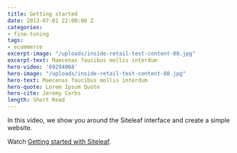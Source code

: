```yaml
---
title: Getting started
date: 2013-07-01 22:00:00 Z
categories:
- fine-tuning
tags:
- ecommerce
excerpt-image: "/uploads/inside-retail-test-content-08.jpg"
excerpt-text: Maecenas faucibus mollis interdum
hero-video: '69294068'
hero-image: "/uploads/inside-retail-test-content-08.jpg"
hero-text: Maecenas faucibus mollis interdum
hero-quote: Lorem Ipsum Quote
hero-cite: Jeremy Corbs
length: Short Read
---
```


In this video, we show you around the Siteleaf interface and create a simple website.

Watch <a href="http://vimeo.com/69294068">Getting started with Siteleaf</a>.

